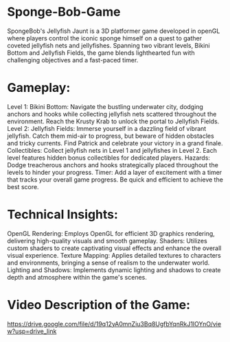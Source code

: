 # Sponge-Bob-Game
SpongeBob's Jellyfish Jaunt is a 3D platformer game developed in openGL where players control the iconic sponge himself on a quest to gather coveted jellyfish nets and jellyfishes. Spanning two vibrant levels, Bikini Bottom and Jellyfish Fields, the game blends lighthearted fun with challenging objectives and a fast-paced timer.

# Gameplay:

Level 1: Bikini Bottom: Navigate the bustling underwater city, dodging anchors and hooks while collecting jellyfish nets scattered throughout the environment. Reach the Krusty Krab to unlock the portal to Jellyfish Fields.
Level 2: Jellyfish Fields: Immerse yourself in a dazzling field of vibrant jellyfish. Catch them mid-air to progress, but beware of hidden obstacles and tricky currents. Find Patrick and celebrate your victory in a grand finale.
Collectibles: Collect jellyfish nets in Level 1 and jellyfishes in Level 2. Each level features hidden bonus collectibles for dedicated players.
Hazards: Dodge treacherous anchors and hooks strategically placed throughout the levels to hinder your progress.
Timer: Add a layer of excitement with a timer that tracks your overall game progress. Be quick and efficient to achieve the best score.

# Technical Insights:

OpenGL Rendering: Employs OpenGL for efficient 3D graphics rendering, delivering high-quality visuals and smooth gameplay.
Shaders: Utilizes custom shaders to create captivating visual effects and enhance the overall visual experience.
Texture Mapping: Applies detailed textures to characters and environments, bringing a sense of realism to the underwater world.
Lighting and Shadows: Implements dynamic lighting and shadows to create depth and atmosphere within the game's scenes.

# Video Description of the Game:

https://drive.google.com/file/d/19q12yA0mnZiu3Bq8UgfbYqnRkJ1IOYnO/view?usp=drive_link
